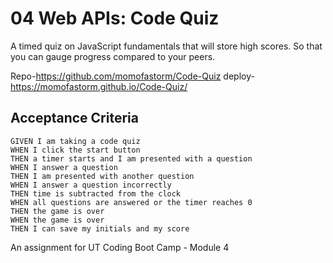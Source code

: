 # 04 Web APIs: Code Quiz
A timed quiz on JavaScript fundamentals that will store high scores.
So that you can gauge progress compared to your peers.

Repo-https://github.com/momofastorm/Code-Quiz 
deploy-https://momofastorm.github.io/Code-Quiz/

## Acceptance Criteria

```
GIVEN I am taking a code quiz
WHEN I click the start button
THEN a timer starts and I am presented with a question
WHEN I answer a question
THEN I am presented with another question
WHEN I answer a question incorrectly
THEN time is subtracted from the clock
WHEN all questions are answered or the timer reaches 0
THEN the game is over
WHEN the game is over
THEN I can save my initials and my score
```

An assignment for UT Coding Boot Camp - Module 4
